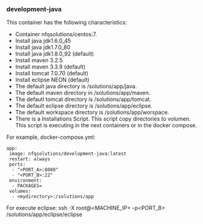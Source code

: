 ### development-java

This container has the following characteristics:
- Container nfqsolutions/centos:7.
- Install java jdk1.6.0_45
- Install java jdk1.7.0_80
- Install java jdk1.8.0_92 (default)
- Install maven 3.2.5
- Install maven 3.3.9 (default)
- Install tomcat 7.0.70 (default)
- Install eclipse NEON (default)
- The default java directory is /solutions/app/java.
- The default maven directory in /solutions/app/maven.
- The defautl tomcat directory is /solutions/app/tomcat.
- The default eclipse directory is /solutions/app/eclipse.
- The default workspace directory is /solutions/app/worspace.
- There is a Installations Script. This script copy directories to volumen. This script is executing in the next containers or in the docker compose.

For example, docker-compose.yml:
```
app:
 image: nfqsolutions/development-java:latest
 restart: always
 ports:
  - "<PORT_A>:8080"
  - "<PORT_B>:22"
 environment:
  - PACKAGES=
 volumes:
  - <mydirectory>:/solutions/app
```

For execute eclipse:
ssh -X root@<MACHINE_IP> -p<PORT_B> /solutions/app/eclipse/eclipse